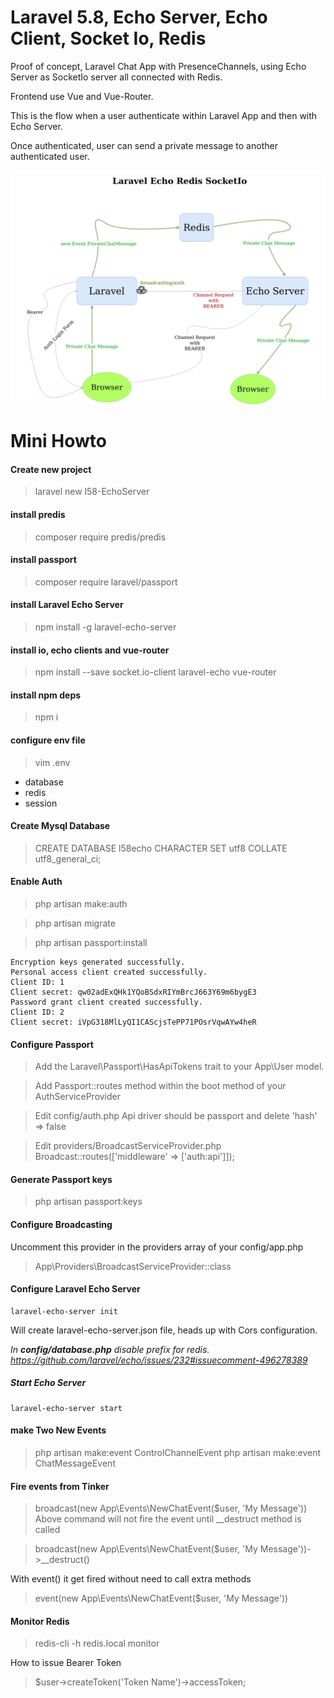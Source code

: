 # Laravel 5.8, Echo Server, Echo Client, Socket Io, Redis

Proof of concept, Laravel Chat App with PresenceChannels, using Echo Server as SocketIo server all connected with Redis.

Frontend use Vue and Vue-Router.

This is the flow when a user authenticate within Laravel App and then with Echo Server.

Once authenticated, user can send a private message to another authenticated user.

![Auth Flow, Message Flow](flow.png)

# Mini Howto
#### Create new project
> laravel new l58-EchoServer
#### install predis
> composer require predis/predis
#### install passport
> composer require laravel/passport
#### install Laravel Echo Server
> npm install -g laravel-echo-server
#### install io, echo clients and vue-router
> npm install --save socket.io-client laravel-echo vue-router

#### install npm deps
> npm i

#### configure env file
> vim .env
- database
- redis
- session

#### Create Mysql Database
> CREATE DATABASE l58echo CHARACTER SET utf8 COLLATE utf8_general_ci;

#### Enable Auth
> php artisan make:auth

> php artisan migrate

> php artisan passport:install
```
Encryption keys generated successfully.
Personal access client created successfully.
Client ID: 1
Client secret: qw02adExQHk1YQoBSdxRIYmBrcJ663Y69m6bygE3
Password grant client created successfully.
Client ID: 2
Client secret: iVpG318MlLyQI1CAScjsTePP71POsrVqwAYw4heR
```
#### Configure Passport
> Add the Laravel\Passport\HasApiTokens trait to your App\User model. 

> Add Passport::routes method within the boot method of your AuthServiceProvider

> Edit config/auth.php Api driver should be passport and delete 'hash' => false

> Edit providers/BroadcastServiceProvider.php Broadcast::routes(['middleware' => ['auth:api']]);


#### Generate Passport keys
> php artisan passport:keys

#### Configure Broadcasting
Uncomment this provider in the providers array of your config/app.php
> App\Providers\BroadcastServiceProvider::class

#### Configure Laravel Echo Server
```
laravel-echo-server init
```
Will create laravel-echo-server.json file, heads up with Cors configuration.

_In **config/database.php** disable prefix for redis.
https://github.com/laravel/echo/issues/232#issuecomment-496278389_

##### Start Echo Server
```
laravel-echo-server start
```

#### make Two New Events
> php artisan make:event ControlChannelEvent
> php artisan make:event ChatMessageEvent

#### Fire events from Tinker
> broadcast(new App\Events\NewChatEvent($user, 'My Message'))
Above command will not fire the event until __destruct method is called

> broadcast(new App\Events\NewChatEvent($user, 'My Message'))->__destruct()

With event() it get fired without need to call extra methods
> event(new App\Events\NewChatEvent($user, 'My Message'))

#### Monitor Redis
> redis-cli -h redis.local monitor

How to issue Bearer Token
> $user->createToken('Token Name')->accessToken;
